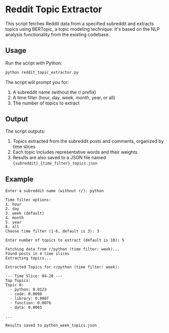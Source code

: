 # Reddit Topic Extractor

This script fetches Reddit data from a specified subreddit and extracts topics using BERTopic, a topic modeling technique. It's based on the NLP analysis functionality from the existing codebase.

## Usage

Run the script with Python:

```bash
python reddit_topic_extractor.py
```

The script will prompt you for:
1. A subreddit name (without the r/ prefix)
2. A time filter (hour, day, week, month, year, or all)
3. The number of topics to extract

## Output

The script outputs:
1. Topics extracted from the subreddit posts and comments, organized by time slices
2. Each topic includes representative words and their weights
3. Results are also saved to a JSON file named `{subreddit}_{time_filter}_topics.json`

## Example

```
Enter a subreddit name (without r/): python

Time filter options:
1. hour
2. day
3. week (default)
4. month
5. year
6. all
Choose time filter (1-6, default is 3): 3

Enter number of topics to extract (default is 10): 5

Fetching data from r/python (time filter: week)...
Found posts in 4 time slices
Extracting topics...

Extracted Topics for r/python (time filter: week):

--- Time Slice: 04-20 ---
Top Topics:
Topic 0:
  - python: 0.0123
  - code: 0.0098
  - library: 0.0087
  - function: 0.0076
  - data: 0.0065

...

Results saved to python_week_topics.json
```